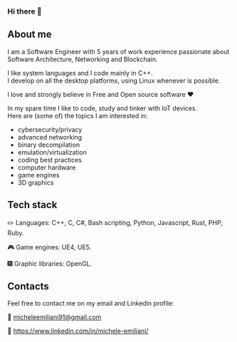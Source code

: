 ### Hi there 👋

## About me

I am a Software Engineer with 5 years of work experience passionate about Software Architecture, Networking and Blockchain.

I like system languages and I code mainly in C++. <br>
I develop on all the desktop platforms, using Linux whenever is possible.

I love and strongly believe in Free and Open source software ❤️

In my spare time I like to code, study and tinker with IoT devices. <br>
Here are (some of) the topics I am interested in:
- cybersecurity/privacy
- advanced networking
- binary decompilation
- emulation/virtualization
- coding best practices
- computer hardware
- game engines
- 3D graphics

## Tech stack

✏️ Languages: C++, C, C#, Bash scripting, Python, Javascript, Rust, PHP, Ruby.

🎮 Game engines: UE4, UE5.

🎆 Graphic libraries: OpenGL.

## Contacts

Feel free to contact me on my email and Linkedin profile:

📧 micheleemiliani91@gmail.com

💼 https://www.linkedin.com/in/michele-emiliani/
